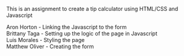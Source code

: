 This is an assignment to create a tip calculator using HTML/CSS and Javascript

Aron Horton - Linking the Javascript to the form  
Brittany Taga - Setting up the logic of the page in Javascript  
Luis Morales - Styling the page  
Matthew Oliver - Creating the form  